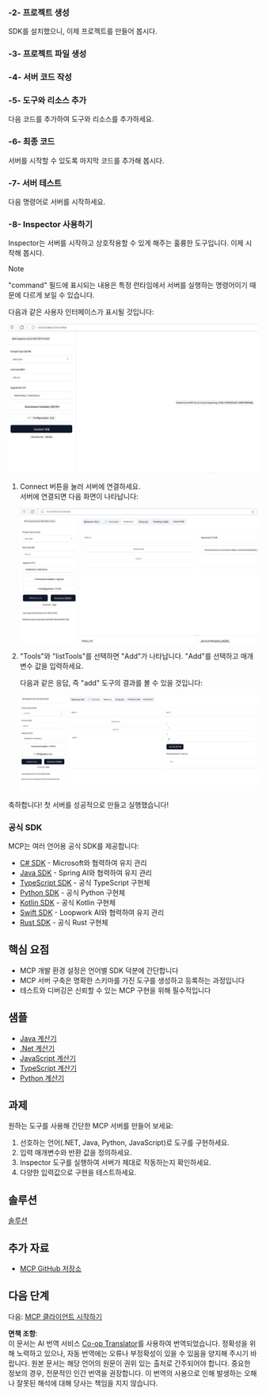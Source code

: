 <!--
CO_OP_TRANSLATOR_METADATA:
{
  "original_hash": "37563349cd6894fe00489bf3b4d488ae",
  "translation_date": "2025-06-02T10:30:02+00:00",
  "source_file": "03-GettingStarted/01-first-server/README.md",
  "language_code": "ko"
}
-->
### -2- 프로젝트 생성

SDK를 설치했으니, 이제 프로젝트를 만들어 봅시다.

### -3- 프로젝트 파일 생성

### -4- 서버 코드 작성

### -5- 도구와 리소스 추가

다음 코드를 추가하여 도구와 리소스를 추가하세요.

### -6- 최종 코드

서버를 시작할 수 있도록 마지막 코드를 추가해 봅시다.

### -7- 서버 테스트

다음 명령어로 서버를 시작하세요.

### -8- Inspector 사용하기

Inspector는 서버를 시작하고 상호작용할 수 있게 해주는 훌륭한 도구입니다. 이제 시작해 봅시다.

> [!NOTE]
> "command" 필드에 표시되는 내용은 특정 런타임에서 서버를 실행하는 명령어이기 때문에 다르게 보일 수 있습니다.

다음과 같은 사용자 인터페이스가 표시될 것입니다:

![Connect](../../../../translated_images/connect.141db0b2bd05f096fb1dd91273771fd8b2469d6507656c3b0c9df4b3c5473929.ko.png)

1. Connect 버튼을 눌러 서버에 연결하세요.  
   서버에 연결되면 다음 화면이 나타납니다:

   ![Connected](../../../../translated_images/connected.73d1e042c24075d386cacdd4ee7cd748c16364c277d814e646ff2f7b5eefde85.ko.png)

2. "Tools"와 "listTools"를 선택하면 "Add"가 나타납니다. "Add"를 선택하고 매개변수 값을 입력하세요.

   다음과 같은 응답, 즉 "add" 도구의 결과를 볼 수 있을 것입니다:

   ![Result of running add](../../../../translated_images/ran-tool.a5a6ee878c1369ec1e379b81053395252a441799dbf23416c36ddf288faf8249.ko.png)

축하합니다! 첫 서버를 성공적으로 만들고 실행했습니다!

### 공식 SDK

MCP는 여러 언어용 공식 SDK를 제공합니다:  
- [C# SDK](https://github.com/modelcontextprotocol/csharp-sdk) - Microsoft와 협력하여 유지 관리  
- [Java SDK](https://github.com/modelcontextprotocol/java-sdk) - Spring AI와 협력하여 유지 관리  
- [TypeScript SDK](https://github.com/modelcontextprotocol/typescript-sdk) - 공식 TypeScript 구현체  
- [Python SDK](https://github.com/modelcontextprotocol/python-sdk) - 공식 Python 구현체  
- [Kotlin SDK](https://github.com/modelcontextprotocol/kotlin-sdk) - 공식 Kotlin 구현체  
- [Swift SDK](https://github.com/modelcontextprotocol/swift-sdk) - Loopwork AI와 협력하여 유지 관리  
- [Rust SDK](https://github.com/modelcontextprotocol/rust-sdk) - 공식 Rust 구현체  

## 핵심 요점

- MCP 개발 환경 설정은 언어별 SDK 덕분에 간단합니다  
- MCP 서버 구축은 명확한 스키마를 가진 도구를 생성하고 등록하는 과정입니다  
- 테스트와 디버깅은 신뢰할 수 있는 MCP 구현을 위해 필수적입니다  

## 샘플

- [Java 계산기](../samples/java/calculator/README.md)  
- [.Net 계산기](../../../../03-GettingStarted/samples/csharp)  
- [JavaScript 계산기](../samples/javascript/README.md)  
- [TypeScript 계산기](../samples/typescript/README.md)  
- [Python 계산기](../../../../03-GettingStarted/samples/python)  

## 과제

원하는 도구를 사용해 간단한 MCP 서버를 만들어 보세요:  
1. 선호하는 언어(.NET, Java, Python, JavaScript)로 도구를 구현하세요.  
2. 입력 매개변수와 반환 값을 정의하세요.  
3. Inspector 도구를 실행하여 서버가 제대로 작동하는지 확인하세요.  
4. 다양한 입력값으로 구현을 테스트하세요.  

## 솔루션

[솔루션](./solution/README.md)

## 추가 자료

- [MCP GitHub 저장소](https://github.com/microsoft/mcp-for-beginners)

## 다음 단계

다음: [MCP 클라이언트 시작하기](/03-GettingStarted/02-client/README.md)

**면책 조항**:  
이 문서는 AI 번역 서비스 [Co-op Translator](https://github.com/Azure/co-op-translator)를 사용하여 번역되었습니다. 정확성을 위해 노력하고 있으나, 자동 번역에는 오류나 부정확성이 있을 수 있음을 양지해 주시기 바랍니다. 원본 문서는 해당 언어의 원문이 권위 있는 출처로 간주되어야 합니다. 중요한 정보의 경우, 전문적인 인간 번역을 권장합니다. 이 번역의 사용으로 인해 발생하는 오해나 잘못된 해석에 대해 당사는 책임을 지지 않습니다.